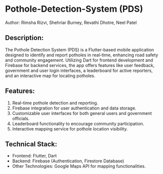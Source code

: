 # Pothole-Detection-System (PDS)
Author: Rimsha Rizvi, Shehriar Burney, Revathi Dhotre, Neel Patel

## Description:
The Pothole Detection System (PDS) is a Flutter-based mobile application designed to identify and report potholes in real-time, enhancing road safety and community engagement. Utilizing Dart for frontend development and Firebase for backend services, the app offers features like user feedback, government and user login interfaces, a leaderboard for active reporters, and an interactive map for locating potholes.

## Features:
1. Real-time pothole detection and reporting.
2. Firebase integration for user authentication and data storage.
3. Customizable user interfaces for both general users and government officials.
4. Leaderboard functionality to encourage community participation.
5. Interactive mapping service for pothole location visibility.

## Technical Stack:
- Frontend: Flutter, Dart
- Backend: Firebase (Authentication, Firestore Database)
- Other Technologies: Google Maps API for mapping functionalities.
